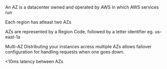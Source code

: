 An AZ is a datacenter owned and operated by AWS in which AWS services run

Each region has atleast two AZs

AZs are represented by a Region Code, followed by a letter identifier eg. us-east-1a

Multi-AZ Distributing your instances acress multiple AZs allows failover configuration for handling requests when one goes down.

<10ms latency between AZs